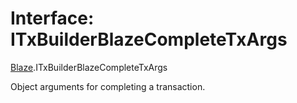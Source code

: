 # Interface: ITxBuilderBlazeCompleteTxArgs

[Blaze](../modules/Blaze.md).ITxBuilderBlazeCompleteTxArgs

Object arguments for completing a transaction.
